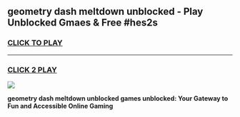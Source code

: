 
## geometry dash meltdown unblocked - Play Unblocked Gmaes & Free #hes2s
<h3>
<a href="https://news.freeplayer.one?title=geometry_dash_meltdown_unblocked&ref=03M">CLICK TO PLAY</a></h3>
<hr>

<h3>
<a href="https://news.freeplayer.one?title=geometry_dash_meltdown_unblocked&ref=03M">CLICK 2 PLAY</a>
  
</h3>

<a href="https://news.freeplayer.one?title=geometry_dash_meltdown_unblocked&ref=03M"><img src="https://clearcache.store/games.png"></a>


**geometry dash meltdown unblocked games unblocked: Your Gateway to Fun and Accessible Online Gaming**
